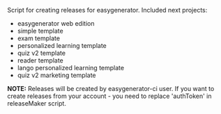 Script for creating releases for easygenerator.
Included next projects:
- easygenerator web edition
- simple template
- exam template
- personalized learning template
- quiz v2 template
- reader template
- lango personalized learning template
- quiz v2 marketing template

**NOTE:** Releases will be created by easygenerator-ci user. If you want to create releases from your account - you need to replace 'authToken' in releaseMaker script.
